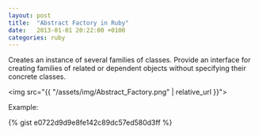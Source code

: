 ```yaml
---
layout: post
title:  "Abstract Factory in Ruby"
date:   2013-01-01 20:22:00 +0100
categories: ruby
---
```


Creates an instance of several families of classes. Provide an interface for creating families of related or dependent objects without specifying their concrete classes.

<img src="{{ "/assets/img/Abstract_Factory.png" | relative_url }}">

Example:

{% gist e0722d9d9e8fe142c89dc57ed580d3ff %}